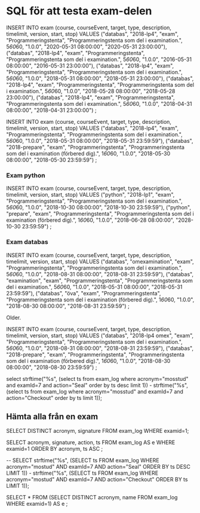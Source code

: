 SQL för att testa exam-delen
============================

INSERT INTO exam 
(course, courseEvent, target, type, description, timelimit, version, start, stop)
VALUES
("databas", "2018-lp4", "exam", "Programmeringstenta", "Programmeringstenta som del i examination.", 5*60*60, "1.0.0", "2020-05-31 08:00:00", "2020-05-31 23:00:00"),
("databas", "2018-lp4", "exam", "Programmeringstenta", "Programmeringstenta som del i examination.", 5*60*60, "1.0.0", "2016-05-31 08:00:00", "2016-05-31 23:00:00"),
("databas", "2018-lp4", "exam", "Programmeringstenta", "Programmeringstenta som del i examination.", 5*60*60, "1.0.0", "2018-05-31 08:00:00", "2018-05-31 23:00:00"),
("databas", "2018-lp4", "exam", "Programmeringstenta", "Programmeringstenta som del i examination.", 5*60*60, "1.0.0", "2018-05-28 08:00:00", "2018-05-28 23:00:00"),
("databas", "2018-lp4", "exam", "Programmeringstenta", "Programmeringstenta som del i examination.", 5*60*60, "1.0.0", "2018-04-31 08:00:00", "2018-04-31 23:00:00")
;

INSERT INTO exam 
(course, courseEvent, target, type, description, timelimit, version, start, stop)
VALUES
("databas", "2018-lp4", "exam", "Programmeringstenta", "Programmeringstenta som del i examination.", 5*60*60, "1.0.0", "2018-05-31 08:00:00", "2018-05-31 23:59:59"),
("databas", "2018-prepare", "exam", "Programmeringstenta", "Programmeringstenta som del i examination (förbered dig).", 1*60*60, "1.0.0", "2018-05-30 08:00:00", "2018-05-30 23:59:59")
;


### Exam python

INSERT INTO exam 
(course, courseEvent, target, type, description, timelimit, version, start, stop)
VALUES
("python", "2018-lp1", "exam", "Programmeringstenta", "Programmeringstenta som del i examination.", 5*60*60, "1.0.0", "2018-10-30 08:00:00", "2018-10-30 23:59:59"),
("python", "prepare", "exam", "Programmeringstenta", "Programmeringstenta som del i examination (förbered dig).", 1*60*60, "1.0.0", "2018-06-28 08:00:00", "2028-10-30 23:59:59")
;



### Exam databas

INSERT INTO exam 
(course, courseEvent, target, type, description, timelimit, version, start, stop)
VALUES
("databas", "omexamination", "exam", "Programmeringstenta", "Programmeringstenta som del i examination.", 5*60*60, "1.0.0", "2018-08-31 08:00:00", "2018-08-31 23:59:59"),
("databas", "examination", "exam", "Programmeringstenta", "Programmeringstenta som del i examination.", 5*60*60, "1.0.0", "2018-05-31 08:00:00", "2018-05-31 23:59:59"),
("databas", "öva", "exam", "Programmeringstenta", "Programmeringstenta som del i examination (förbered dig).", 1*60*60, "1.0.0", "2018-08-30 08:00:00", "2018-08-31 23:59:59")
;

Older.

INSERT INTO exam 
(course, courseEvent, target, type, description, timelimit, version, start, stop)
VALUES
("databas", "2018-lp4 omex", "exam", "Programmeringstenta", "Programmeringstenta som del i examination.", 5*60*60, "1.0.0", "2018-08-31 08:00:00", "2018-08-31 23:59:59"),
("databas", "2018-prepare", "exam", "Programmeringstenta", "Programmeringstenta som del i examination (förbered dig).", 1*60*60, "1.0.0", "2018-08-30 08:00:00", "2018-08-30 23:59:59")
;


select strftime("%s", (select ts from exam_log where acronym="mosstud" and examId=7 and action="Seal" order by ts desc limit 1)) - strftime("%s", (select ts from exam_log where acronym="mosstud" and examId=7 and action="Checkout" order by ts limit 1));


Hämta alla från en exam
------------------------

SELECT DISTINCT acronym, signature FROM exam_log WHERE examid=1;

SELECT
    acronym,
    signature,
    action,
    ts
FROM exam_log AS e
WHERE
    examid=1
ORDER BY acronym, ts ASC
;

--
SELECT 
    strftime("%s", (SELECT ts FROM exam_log WHERE acronym="mostud" AND examId=7 AND action="Seal" ORDER BY ts DESC LIMIT 1)) - strftime("%s", (SELECT ts FROM exam_log WHERE acronym="mostud" AND examId=7 AND action="Checkout" ORDER BY ts LIMIT 1));

SELECT
    *
FROM (SELECT DISTINCT acronym, name FROM exam_log WHERE examid=1) AS e
;
